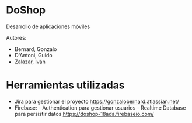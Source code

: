 # DoShop
Desarrollo de aplicaciones móviles

Autores:
  - Bernard, Gonzalo
  - D'Antoni, Guido
  - Zalazar, Iván

# Herramientas utilizadas

 - Jira para gestionar el proyecto https://gonzalobernard.atlassian.net/
 - Firebase:
          - Authentication para gestionar usuarios
          - Realtime Database para persistir datos https://doshop-18ada.firebaseio.com/
